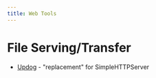 ```yaml
---
title: Web Tools
---
```


# File Serving/Transfer

* [Updog](https://github.com/sc0tfree/updog) - "replacement" for SimpleHTTPServer
